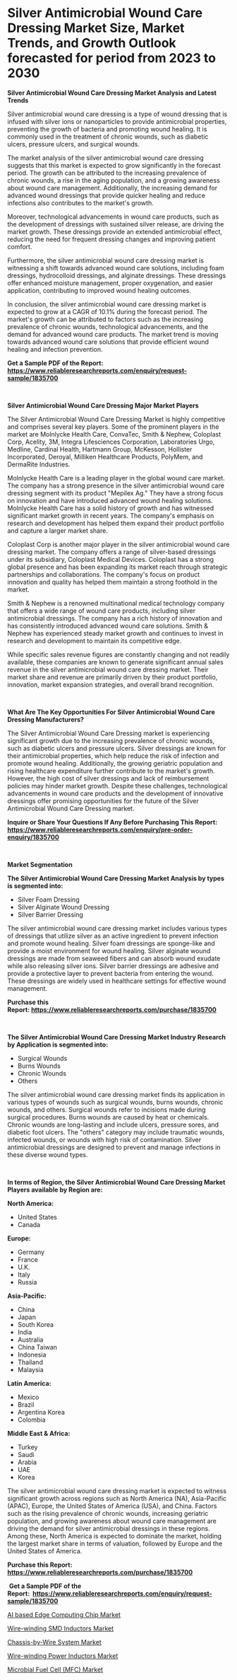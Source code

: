 <p><h1>Silver Antimicrobial Wound Care Dressing Market Size, Market Trends, and Growth Outlook forecasted for period from 2023 to 2030</h1></p><p><strong>Silver Antimicrobial Wound Care Dressing Market Analysis and Latest Trends</strong></p>
<p><p>Silver antimicrobial wound care dressing is a type of wound dressing that is infused with silver ions or nanoparticles to provide antimicrobial properties, preventing the growth of bacteria and promoting wound healing. It is commonly used in the treatment of chronic wounds, such as diabetic ulcers, pressure ulcers, and surgical wounds.</p><p>The market analysis of the silver antimicrobial wound care dressing suggests that this market is expected to grow significantly in the forecast period. The growth can be attributed to the increasing prevalence of chronic wounds, a rise in the aging population, and a growing awareness about wound care management. Additionally, the increasing demand for advanced wound dressings that provide quicker healing and reduce infections also contributes to the market's growth.</p><p>Moreover, technological advancements in wound care products, such as the development of dressings with sustained silver release, are driving the market growth. These dressings provide an extended antimicrobial effect, reducing the need for frequent dressing changes and improving patient comfort.</p><p>Furthermore, the silver antimicrobial wound care dressing market is witnessing a shift towards advanced wound care solutions, including foam dressings, hydrocolloid dressings, and alginate dressings. These dressings offer enhanced moisture management, proper oxygenation, and easier application, contributing to improved wound healing outcomes.</p><p>In conclusion, the silver antimicrobial wound care dressing market is expected to grow at a CAGR of 10.1% during the forecast period. The market's growth can be attributed to factors such as the increasing prevalence of chronic wounds, technological advancements, and the demand for advanced wound care products. The market trend is moving towards advanced wound care solutions that provide efficient wound healing and infection prevention.</p></p>
<p><strong>Get a Sample PDF of the Report:&nbsp; <a href="https://www.reliableresearchreports.com/enquiry/request-sample/1835700">https://www.reliableresearchreports.com/enquiry/request-sample/1835700</a></strong></p>
<p>&nbsp;</p>
<p><strong>Silver Antimicrobial Wound Care Dressing Major Market Players</strong></p>
<p><p>The Silver Antimicrobial Wound Care Dressing Market is highly competitive and comprises several key players. Some of the prominent players in the market are Molnlycke Health Care, ConvaTec, Smith & Nephew, Coloplast Corp, Acelity, 3M, Integra Lifesciences Corporation, Laboratories Urgo, Medline, Cardinal Health, Hartmann Group, McKesson, Hollister Incorporated, Deroyal, Milliken Healthcare Products, PolyMem, and DermaRite Industries.</p><p>Molnlycke Health Care is a leading player in the global wound care market. The company has a strong presence in the silver antimicrobial wound care dressing segment with its product "Mepilex Ag." They have a strong focus on innovation and have introduced advanced wound healing solutions. Molnlycke Health Care has a solid history of growth and has witnessed significant market growth in recent years. The company's emphasis on research and development has helped them expand their product portfolio and capture a larger market share. </p><p>Coloplast Corp is another major player in the silver antimicrobial wound care dressing market. The company offers a range of silver-based dressings under its subsidiary, Coloplast Medical Devices. Coloplast has a strong global presence and has been expanding its market reach through strategic partnerships and collaborations. The company's focus on product innovation and quality has helped them maintain a strong foothold in the market. </p><p>Smith & Nephew is a renowned multinational medical technology company that offers a wide range of wound care products, including silver antimicrobial dressings. The company has a rich history of innovation and has consistently introduced advanced wound care solutions. Smith & Nephew has experienced steady market growth and continues to invest in research and development to maintain its competitive edge.</p><p>While specific sales revenue figures are constantly changing and not readily available, these companies are known to generate significant annual sales revenue in the silver antimicrobial wound care dressing market. Their market share and revenue are primarily driven by their product portfolio, innovation, market expansion strategies, and overall brand recognition.</p></p>
<p>&nbsp;</p>
<p><strong>What Are The Key Opportunities For Silver Antimicrobial Wound Care Dressing Manufacturers?</strong></p>
<p><p>The Silver Antimicrobial Wound Care Dressing market is experiencing significant growth due to the increasing prevalence of chronic wounds, such as diabetic ulcers and pressure ulcers. Silver dressings are known for their antimicrobial properties, which help reduce the risk of infection and promote wound healing. Additionally, the growing geriatric population and rising healthcare expenditure further contribute to the market's growth. However, the high cost of silver dressings and lack of reimbursement policies may hinder market growth. Despite these challenges, technological advancements in wound care products and the development of innovative dressings offer promising opportunities for the future of the Silver Antimicrobial Wound Care Dressing market.</p></p>
<p><strong>Inquire or Share Your Questions If Any Before Purchasing This Report: <a href="https://www.reliableresearchreports.com/enquiry/pre-order-enquiry/1835700">https://www.reliableresearchreports.com/enquiry/pre-order-enquiry/1835700</a></strong></p>
<p>&nbsp;</p>
<p><strong>Market Segmentation</strong></p>
<p><strong>The Silver Antimicrobial Wound Care Dressing Market Analysis by types is segmented into:</strong></p>
<p><ul><li>Silver Foam Dressing</li><li>Silver Alginate Wound Dressing</li><li>Silver Barrier Dressing</li></ul></p>
<p><p>The silver antimicrobial wound care dressing market includes various types of dressings that utilize silver as an active ingredient to prevent infection and promote wound healing. Silver foam dressings are sponge-like and provide a moist environment for wound healing. Silver alginate wound dressings are made from seaweed fibers and can absorb wound exudate while also releasing silver ions. Silver barrier dressings are adhesive and provide a protective layer to prevent bacteria from entering the wound. These dressings are widely used in healthcare settings for effective wound management.</p></p>
<p><strong>Purchase this Report:&nbsp;<a href="https://www.reliableresearchreports.com/purchase/1835700">https://www.reliableresearchreports.com/purchase/1835700</a></strong></p>
<p>&nbsp;</p>
<p><strong>The Silver Antimicrobial Wound Care Dressing Market Industry Research by Application is segmented into:</strong></p>
<p><ul><li>Surgical Wounds</li><li>Burns Wounds</li><li>Chronic Wounds</li><li>Others</li></ul></p>
<p><p>The silver antimicrobial wound care dressing market finds its application in various types of wounds such as surgical wounds, burns wounds, chronic wounds, and others. Surgical wounds refer to incisions made during surgical procedures. Burns wounds are caused by heat or chemicals. Chronic wounds are long-lasting and include ulcers, pressure sores, and diabetic foot ulcers. The "others" category may include traumatic wounds, infected wounds, or wounds with high risk of contamination. Silver antimicrobial dressings are designed to prevent and manage infections in these diverse wound types.</p></p>
<p>&nbsp;</p>
<p><strong>In terms of Region, the Silver Antimicrobial Wound Care Dressing Market Players available by Region are:</strong></p>
<p>
    <p> <strong> North America: </strong>
        <ul>
            <li>United States</li>
            <li>Canada</li>
        </ul>
        </p> 
    <p> <strong> Europe: </strong>
        <ul>
            <li>Germany</li>
            <li>France</li>
            <li>U.K.</li>
            <li>Italy</li>
            <li>Russia</li>
        </ul>
        </p> 
    <p> <strong> Asia-Pacific: </strong>
        <ul>
            <li>China</li>
            <li>Japan</li>
            <li>South Korea</li>
            <li>India</li>
            <li>Australia</li>
            <li>China Taiwan</li>
            <li>Indonesia</li>
            <li>Thailand</li>
            <li>Malaysia</li>
        </ul>
        </p> 
    <p> <strong> Latin America: </strong>
        <ul>
            <li>Mexico</li>
            <li>Brazil</li>
            <li>Argentina Korea</li>
            <li>Colombia</li>
        </ul>
        </p> 
    <p> <strong> Middle East & Africa: </strong>
        <ul>
            <li>Turkey</li>
            <li>Saudi</li>
            <li>Arabia</li>
            <li>UAE</li>
            <li>Korea</li>
        </ul>
    </p>
    </p>
<p><p>The silver antimicrobial wound care dressing market is expected to witness significant growth across regions such as North America (NA), Asia-Pacific (APAC), Europe, the United States of America (USA), and China. Factors such as the rising prevalence of chronic wounds, increasing geriatric population, and growing awareness about wound care management are driving the demand for silver antimicrobial dressings in these regions. Among these, North America is expected to dominate the market, holding the largest market share in terms of valuation, followed by Europe and the United States of America.</p></p>
<p><strong>Purchase this Report: <a href="https://www.reliableresearchreports.com/purchase/1835700">https://www.reliableresearchreports.com/purchase/1835700</a></strong></p>
<p>&nbsp;<strong>Get a Sample PDF of the Report:&nbsp;&nbsp;<a href="https://www.reliableresearchreports.com/enquiry/request-sample/1835700">https://www.reliableresearchreports.com/enquiry/request-sample/1835700</a></strong></p>
<p><strong></strong></p>
<p><p><a href="https://www.linkedin.com/pulse/ai-based-edge-computing-chip-market-challenges-opportunities/">AI based Edge Computing Chip Market</a></p><p><a href="https://github.com/dziulagalemab/Market-Research-Report-List-1/blob/main/wire-winding-smd-inductors-market.md">Wire-winding SMD Inductors Market</a></p><p><a href="https://medium.com/@kcekkboop72786/chassis-by-wire-system-market-trends-and-market-analysis-forecasted-for-period-2023-2030-91a965e793dd">Chassis-by-Wire System Market</a></p><p><a href="https://github.com/abbypearson7765/Market-Research-Report-List-1/blob/main/wire-winding-power-inductors-market.md">Wire-winding Power Inductors Market</a></p><p><a href="https://www.linkedin.com/pulse/microbial-fuel-cell-mfc-market-size-2023-2030-global/">Microbial Fuel Cell (MFC) Market</a></p></p>